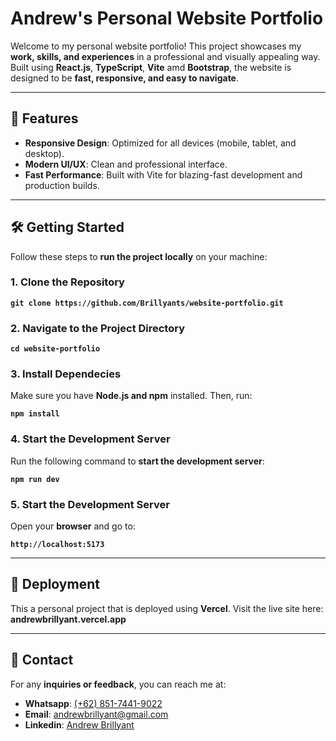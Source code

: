 # Andrew's Personal Website Portfolio

Welcome to my personal website portfolio! This project showcases my **work, skills, and experiences** in a professional and visually appealing way. Built using **React.js**, **TypeScript**, **Vite** amd **Bootstrap**, the website is designed to be **fast, responsive, and easy to navigate**.

---

## 🚀 Features
- **Responsive Design**: Optimized for all devices (mobile, tablet, and desktop).
- **Modern UI/UX**: Clean and professional interface.
- **Fast Performance**: Built with Vite for blazing-fast development and production builds.

---

## 🛠️ Getting Started
Follow these steps to **run the project locally** on your machine:

### 1. Clone the Repository
**```git clone https://github.com/Brillyants/website-portfolio.git```**

### 2. Navigate to the Project Directory
**```cd website-portfolio```**

### 3. Install Dependecies
Make sure you have **Node.js and npm** installed. Then, run:

**```npm install```**
### 4. Start the Development Server
Run the following command to **start the development server**:

**```npm run dev```**
### 5. Start the Development Server
Open your **browser** and go to:

**```http://localhost:5173```**

---

## 📂 Deployment
This a personal project that is deployed using **Vercel**. Visit the live site here: **andrewbrillyant.vercel.app**

---

## 📧 Contact
For any **inquiries or feedback**, you can reach me at:
- **Whatsapp**: [(+62) 851-7441-9022](http://wa.me/6285174419022)
- **Email**: andrewbrillyant@gmail.com
- **Linkedin**: [Andrew Brillyant](https://www.linkedin.com/in/andrew-brillyant/)
